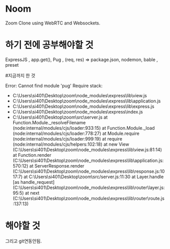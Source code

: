 # Noom

Zoom Clone using WebRTC and Websockets.


# 하기 전에 공부해야할 것 

ExpressJS , app.get(), Pug , (req, res) =>
package.json, nodemon, bable , preset


#지금까지 한 것

Error: Cannot find module 'pug'
Require stack:
- C:\Users\si401\Desktop\zoom\node_modules\express\lib\view.js
- C:\Users\si401\Desktop\zoom\node_modules\express\lib\application.js
- C:\Users\si401\Desktop\zoom\node_modules\express\lib\express.js
- C:\Users\si401\Desktop\zoom\node_modules\express\index.js
- C:\Users\si401\Desktop\zoom\src\server.js
    at Function.Module._resolveFilename (node:internal/modules/cjs/loader:933:15)
    at Function.Module._load (node:internal/modules/cjs/loader:778:27)
    at Module.require (node:internal/modules/cjs/loader:999:19)
    at require (node:internal/modules/cjs/helpers:102:18)
    at new View (C:\Users\si401\Desktop\zoom\node_modules\express\lib\view.js:81:14)
    at Function.render (C:\Users\si401\Desktop\zoom\node_modules\express\lib\application.js:570:12)
    at ServerResponse.render (C:\Users\si401\Desktop\zoom\node_modules\express\lib\response.js:1017:7)
    at C:\Users\si401\Desktop\zoom\src\/server.js:11:30
    at Layer.handle [as handle_request] (C:\Users\si401\Desktop\zoom\node_modules\express\lib\router\layer.js:95:5)
    at next (C:\Users\si401\Desktop\zoom\node_modules\express\lib\router\route.js:137:13)


# 해야할 것

그리고 git연동안됨.